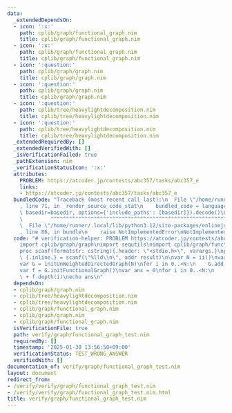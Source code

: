 ```yaml
---
data:
  _extendedDependsOn:
  - icon: ':x:'
    path: cplib/graph/functional_graph.nim
    title: cplib/graph/functional_graph.nim
  - icon: ':x:'
    path: cplib/graph/functional_graph.nim
    title: cplib/graph/functional_graph.nim
  - icon: ':question:'
    path: cplib/graph/graph.nim
    title: cplib/graph/graph.nim
  - icon: ':question:'
    path: cplib/graph/graph.nim
    title: cplib/graph/graph.nim
  - icon: ':question:'
    path: cplib/tree/heavylightdecomposition.nim
    title: cplib/tree/heavylightdecomposition.nim
  - icon: ':question:'
    path: cplib/tree/heavylightdecomposition.nim
    title: cplib/tree/heavylightdecomposition.nim
  _extendedRequiredBy: []
  _extendedVerifiedWith: []
  _isVerificationFailed: true
  _pathExtension: nim
  _verificationStatusIcon: ':x:'
  attributes:
    PROBLEM: https://atcoder.jp/contests/abc357/tasks/abc357_e
    links:
    - https://atcoder.jp/contests/abc357/tasks/abc357_e
  bundledCode: "Traceback (most recent call last):\n  File \"/home/runner/.local/lib/python3.12/site-packages/onlinejudge_verify/documentation/build.py\"\
    , line 71, in _render_source_code_stat\n    bundled_code = language.bundle(stat.path,\
    \ basedir=basedir, options={'include_paths': [basedir]}).decode()\n          \
    \         ^^^^^^^^^^^^^^^^^^^^^^^^^^^^^^^^^^^^^^^^^^^^^^^^^^^^^^^^^^^^^^^^^^^^^^^^^^^^^^^^^\n\
    \  File \"/home/runner/.local/lib/python3.12/site-packages/onlinejudge_verify/languages/nim.py\"\
    , line 86, in bundle\n    raise NotImplementedError\nNotImplementedError\n"
  code: "# verification-helper: PROBLEM https://atcoder.jp/contests/abc357/tasks/abc357_e\n\
    import cplib/graph/graph\nimport sequtils\nimport cplib/graph/functional_graph\n\
    proc scanf(formatstr: cstring){.header: \"<stdio.h>\", varargs.}\nproc ii(): int\
    \ {.inline.} = scanf(\"%lld\\n\", addr result)\n\nvar N = ii()\nvar A = newseqwith(N,ii()).mapit(it-1)\n\
    var G = initUnWeightedDirectedGraph(N)\nfor i in 0..<N:\n    G.add_edge(i,A[i])\n\
    var f = G.initFunctionalGraph()\nvar ans = 0\nfor i in 0..<N:\n    ans += f.cycle_size(i)\
    \ + f.depth(i)\necho ans\n"
  dependsOn:
  - cplib/graph/graph.nim
  - cplib/tree/heavylightdecomposition.nim
  - cplib/tree/heavylightdecomposition.nim
  - cplib/graph/functional_graph.nim
  - cplib/graph/graph.nim
  - cplib/graph/functional_graph.nim
  isVerificationFile: true
  path: verify/graph/functional_graph_test.nim
  requiredBy: []
  timestamp: '2025-01-30 13:56:50+09:00'
  verificationStatus: TEST_WRONG_ANSWER
  verifiedWith: []
documentation_of: verify/graph/functional_graph_test.nim
layout: document
redirect_from:
- /verify/verify/graph/functional_graph_test.nim
- /verify/verify/graph/functional_graph_test.nim.html
title: verify/graph/functional_graph_test.nim
---
```

